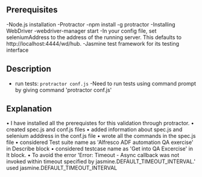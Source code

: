 ## Prerequisites
-Node.js installation
-Protractor -npm install -g protractor
-Installing WebDriver -webdriver-manager start
-In your config file, set seleniumAddress to the address of the running server. This defaults to http://localhost:4444/wd/hub.
-Jasmine test framework for its testing interface

## Description
- run tests: `protractor conf.js`
-Need to run tests using command prompt by giving command 'protractor conf.js'

## Explanation
•	I have installed all the prerequistes for this validation through protractor.
•	created spec.js and conf.js files
•	added information about spec.js and selenium adddress in the conf.js file
•	wrote all the commands in the spec.js file
•	considered Test suite name as 'Alfresco ADF automation QA exercise' in Describe block
•	considered testcase name as 'Get into QA Excercise' in It block.
•	To avoid the error 'Error: Timeout - Async callback was not invoked within timeout specified by jasmine.DEFAULT_TIMEOUT_INTERVAL.' used jasmine.DEFAULT_TIMEOUT_INTERVAL
